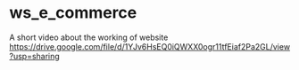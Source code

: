 # ws_e_commerce
A short video about the working of website 
https://drive.google.com/file/d/1YJv6HsEQ0iQWXX0ogr11tfEiaf2Pa2GL/view?usp=sharing

